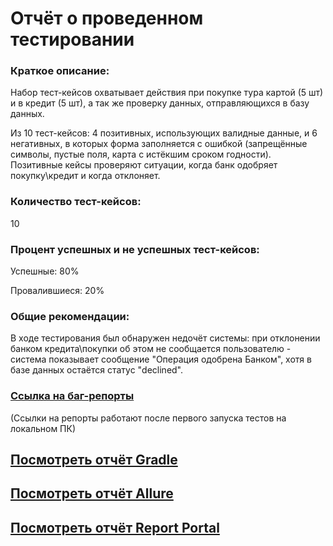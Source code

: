# Отчёт о проведенном тестировании

### Краткое описание:
Набор тест-кейсов охватывает действия при покупкe тура картой (5 шт) и в кредит (5 шт), а так же проверку данных, отправляющихся в базу данных. 

Из 10 тест-кейсов: 4 позитивных, использующих валидные данные, и 6 негативных, в которых форма заполняется с ошибкой (запрещённые символы, пустые поля, карта с истёкшим сроком годности). Позитивные кейсы проверяют ситуации, когда банк одобряет покупку\кредит и когда отклоняет. 

### Количество тест-кейсов:
10

### Процент успешных и не успешных тест-кейсов:
Успешные: 80%

Провалившиеся: 20%

### Общие рекомендации:
В ходе тестирования был обнаружен недочёт системы: при отклонении банком кредита\покупки об этом не сообщается пользователю - система показывает сообщение "Операция одобрена Банком", хотя в базе данных остаётся статус "declined".
### [Ссылка на баг-репорты](https://github.com/MeritRa/diploma/issues)

(Ссылки на репорты работают после первого запуска тестов на локальном ПК)

## [Посмотреть отчёт Gradle](http://localhost:63342/dplm/build/reports/tests/test/index.html)



## [Посмотреть отчёт Allure](http://localhost:63342/dplm/build/reports/allure-report/allureReport/index.html)



## [Посмотреть отчёт Report Portal](http://localhost:8082/ui/#superadmin_personal/launches/all)

